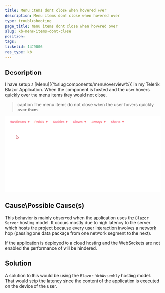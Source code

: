 ```yaml
---
title: Menu items dont close when hovered over
description: Menu items dont close when hovered over
type: troubleshooting
page_title: Menu items dont close when hovered over
slug: kb-menu-items-dont-close
position: 
tags: 
ticketid: 1479006
res_type: kb
---
```


## Description

I have setup a [Menu]({%slug components/menu/overview%}) in my Telerik Blazor Application. When the component is hosted and the user hovers quickly over the menu items they would not close.

>caption The menu items do not close when the user hovers quickly over them

![menu items do not close on hover](images/menu-items-dont-close.gif)
   
## Cause\Possible Cause(s)

This behavior is mainly observed when the application uses the `Blazor Server` hosting model. It occurs mostly due to high latency to the server which hosts the project because every user interaction involves a network hop (passing one data package from one network segment to the next).

If the application is deployed to a cloud hosting and the WebSockets are not enabled the performance of will be hindered.

## Solution

A solution to this would be using the `Blazor WebAssembly` hosting model. That would strip the latency since the content of the application is executed on the device of the user.